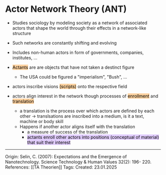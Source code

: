 # Actor Network Theory (ANT)

- Studies sociology by modeling society as a network of associated actors that shape the world through their effects in a network-like structure
- Such networks are constantly shifting and evolving
- Includes non-human actors in form of governments, companies, institutes, ...
- <mark style="background: #FFB86CA6;">Actants</mark> are are objects that have not taken a destinct figure
	- The USA could be figured a "imperialism", "Bush", ...

- actors inscribe visions <mark style="background: #FFB86CA6;">(scripts)</mark> onto the respective field
- actors align interest in the network though processes of <mark style="background: #FFB86CA6;">enrollment</mark> and <mark style="background: #FFB86CA6;">translation</mark>
	- a translation is the process over which actors are defined by each other -> translsations are inscribed into a medium, is it a text, machine or body skill
	- Happens if another actor aligns itself with the translation
		- a measure of success of the translation
		- <mark style="background: #D2B3FFA6;">actants enroll other actors into positions (conceptual of material) that suit their interest</mark>

---

Origin: Selin, C. (2007): Expectations and the Emergence of Nanotechnology. Science Technology & Human Values 32(2): 196- 220.
References: [[TA Theorien]]
Tags: 
Created: 23.01.2025

